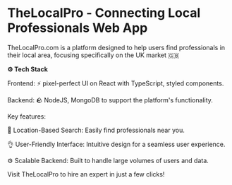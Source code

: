 # TheLocalPro - Connecting Local Professionals Web App

TheLocalPro.com is a platform designed to help users find professionals in their local area, focusing specifically on the UK market 🇬🇧

**⚙️ Tech Stack**

Frontend: ⚡️ pixel-perfect UI on React with TypeScript, styled components.

Backend: 🪨 NodeJS, MongoDB to support the platform's functionality.

Key features:

📍 Location-Based Search: Easily find professionals near you.

👌 User-Friendly Interface: Intuitive design for a seamless user experience.

⚙️ Scalable Backend: Built to handle large volumes of users and data.

Visit TheLocalPro to hire an expert in just a few clicks!
